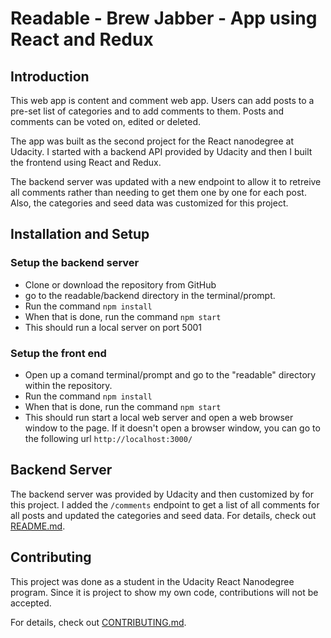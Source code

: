 # Readable - Brew Jabber - App using React and Redux

## Introduction
This web app is content and comment web app. Users can add posts to a pre-set list of categories and to add comments to them. Posts and comments can be voted on, edited or deleted.

The app was built as the second project for the React nanodegree at Udacity. I started with a backend API provided by Udacity and then I built the frontend using React and Redux.

The backend server was updated with a new endpoint to allow it to retreive all comments rather than needing to get them one by one for each post. Also, the categories and seed data was customized for this project.

## Installation and Setup

### Setup the backend server
- Clone or download the repository from GitHub
- go to the readable/backend directory in the terminal/prompt.
- Run the command `npm install`
- When that is done, run the command `npm start`
- This should run a local server on port 5001

### Setup the front end
- Open up a comand terminal/prompt and go to the "readable" directory within the repository.
- Run the command `npm install`
- When that is done, run the command `npm start`
- This should run start a local web server and open a web browser window to the page. If it doesn't open a browser window, you can go to the following url `http://localhost:3000/`


## Backend Server

The backend server was provided by Udacity and then customized by for this project. I added the `/comments` endpoint to get a list of all comments for all posts and updated the categories and seed data. For details, check out [README.md](backend/README.md).

## Contributing

This project was done as a student in the Udacity React Nanodegree program. Since it is project to show my own code, contributions will not be accepted.

For details, check out [CONTRIBUTING.md](CONTRIBUTING.md).
